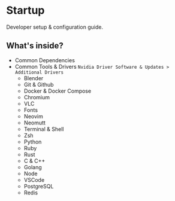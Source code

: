 # Startup
Developer setup &amp; configuration guide.

## What's inside?

* Common Dependencies
* Common Tools & Drivers
    ``Nvidia Driver
      Software & Updates > Additional Drivers``
  * Blender
  * Git & Github
  * Docker & Docker Compose
  * Chromium
  * VLC 
  * Fonts
  * Neovim
  * Neomutt
  * Terminal & Shell
  * Zsh
  * Python
  * Ruby
  * Rust
  * C & C++
  * Golang
  * Node
  * VSCode
  * PostgreSQL
  * Redis
